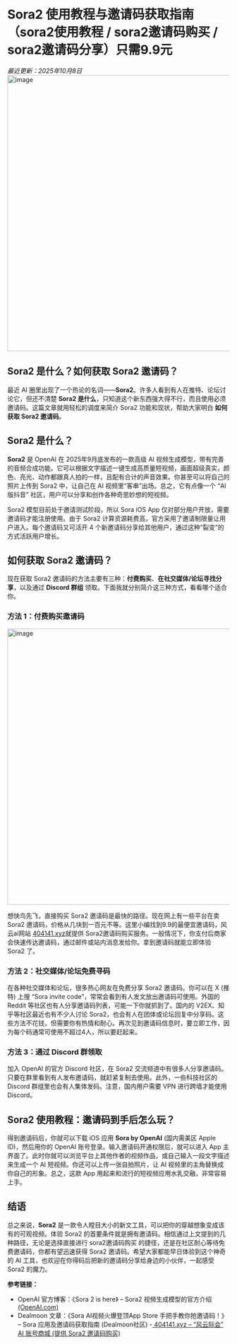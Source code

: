 # Sora2 使用教程与邀请码获取指南（sora2使用教程 / sora2邀请码购买 / sora2邀请码分享）只需9.9元
*最近更新：2025年10月8日*
<img width="876" height="625" alt="image" src="https://github.com/user-attachments/assets/a97b083a-d388-4ad1-a385-b48f74de1fb5" />

## Sora2 是什么？如何获取 Sora2 邀请码？

最近 AI 圈里出现了一个热论的名词——**Sora2**。许多人看到有人在推特、论坛讨论它，但还不清楚 **Sora2 是什么**，只知道这个新东西强大得不行，而且使用必须邀请码。这篇文章就用轻松的调度来简介 Sora2 功能和现状，帮助大家明白 **如何获取 Sora2 邀请码**。

## Sora2 是什么？

**Sora2** 是 OpenAI 在 2025年9月底发布的一款高级 AI 视频生成模型，带有完善的音频合成功能。它可以根据文字描述一键生成高质量短视频，画面超级真实，颜色、亮光、动作都跟真人拍的一样，且配有合计的声音效果。你甚至可以将自己的照片上传到 Sora2 中，让自己在 AI 视频里“客串”出场。总之，它有点像一个 “AI版抖音” 社区，用户可以分享和创作各种奇思妙想的短视频。

Sora2 模型目前处于邀请测试阶段，所以 Sora iOS App 仅对部分用户开放，需要邀请码才能注册使用。由于 Sora2 计算资源耗费高，官方采用了邀请制限量让用户进入。每个邀请码又可活开 4 个新邀请码分享给其他用户，通过这种“裂变”的方式活跃用户增长。

## 如何获取 Sora2 邀请码？

现在获取 Sora2 邀请码的方法主要有三种：**付费购买**、**在社交媒体/论坛寻找分享**，以及通过 **Discord 群组** 领取。下面我就分别简介这三种方式，看看哪个适合你。

### 方法 1：付费购买邀请码
<img width="876" height="625" alt="image" src="https://github.com/user-attachments/assets/ae0b053d-9790-47eb-b501-526f0ad09890" />


想快鸟先飞，直接购买 Sora2 邀请码是最快的路径。现在网上有一些平台在卖 Sora2 邀请码，价格从几块到一百元不等。这里小编找到9.9的最便宜邀请码，风云ai网站 [404141.xyz](https://www.404141.xyz/)就提供 Sora2邀请码购买服务。一般情况下，你支付后商家会快速传达邀请码，通过邮件或站内消息发给你。拿到邀请码就能立即体验 Sora2 了。

### 方法 2：社交媒体/论坛免费寻码

在各种社交媒体和论坛，很多热心网友在免费分享 Sora2 邀请码。你可以在 X (推特) 上搜 “Sora invite code”，常常会看到有人发文放出邀请码可使用。外国的 Reddit 等社区也有人分享邀请码列表，可能一下你就抓到了。国内的 V2EX、知乎等社区最近也有不少人讨论 Sora2，也会有人在团体或论坛回复中分享码。这些方法不花钱，但需要你有热情和耐心。再次见到邀请码信息时，要立即工作，因为每个码通常可使用不超过4人，所以要赶起来。

### 方法 3：通过 Discord 群领取

加入 OpenAI 的官方 Discord 社区，在 Sora2 交流频道中有很多人分享邀请码。只要在群里看到有人发布邀请码，就赶紧复制去使用。此外，一些科技社区的 Discord 群组里也会有人集体发码。注意，国内用户需要 VPN 进行跨墙才能使用 Discord。

## Sora2 使用教程：邀请码到手后怎么玩？

得到邀请码后，你就可以下载 iOS 应用 **Sora by OpenAI** (国内需美区 Apple ID)，然后用你的 OpenAI 账号登录。输入邀请码开通权限后，就可以进入 App 主界面了。此时你就可以浏览平台上其他作者的视频作品，或自己输入一段文字描述来生成一个 AI 短视频。你还可以上传一张自拍照片，让 AI 视频里的主角替换成你自己的形象。总之，这款 App 用起来和流行的短视频应用水乳交融，非常容易上手。

## 结语

总之来说，**Sora2** 是一款令人瞠目大小的新文工具，可以把你的穿越想象变成该有的可观视频。体验 Sora2 的首要条件就是拥有邀请码。相信通过上文提到的几种路径，无论是选择直接进行 sora2邀请码购买 的捷径，还是在社区耐心等待免费邀请码，你都有望迅速获得 Sora2 邀请码。希望大家都能早日体验到这个神奇的 AI 工具，也欢迎在你得码后把新的邀请码分享给身边的小伙伴，一起感受 Sora2 的魔力。

**参考链接：**

- OpenAI 官方博客：《Sora 2 is here》 – Sora2 视频生成模型的官方介绍[ (OpenAI.com)](https://openai.com/index/sora-2/)
- Dealmoon 文章：《Sora AI视频火爆登顶App Store 手把手教你抢邀请码！》 – Sora 应用及邀请码获取指南 (Dealmoon社区)
-[ 404141.xyz – “风云际会” AI 账号商城 (提供 Sora2 邀请码购买)](https://www.404141.xyz/)
